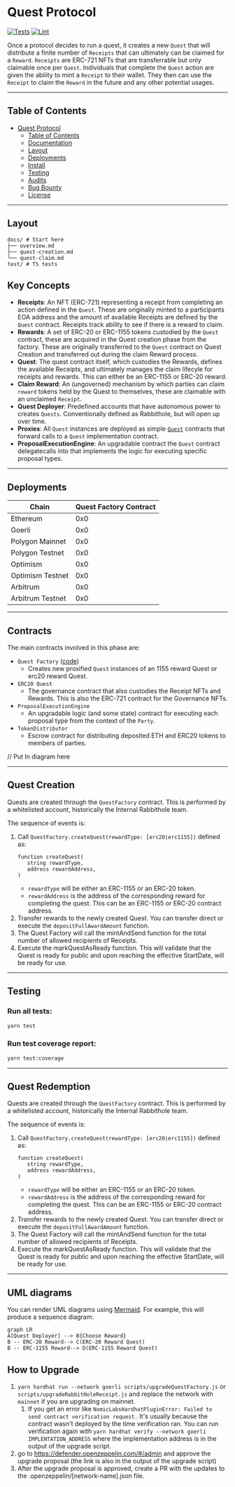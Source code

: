 # Quest Protocol

[![Tests](https://github.com/rabbitholegg/quest-protocol/workflows/Tests/badge.svg)](https://github.com/rabbitholegg/quest-protocol/actions?query=workflow%3ATests)
[![Lint](https://github.com/rabbitholegg/quest-protocol/workflows/Lint/badge.svg)](https://github.com/rabbitholegg/quest-protocol/actions?query=workflow%3ALint)

Once a protocol decides to run a quest, it creates a new `Quest` that will distribute a finite number of `Receipts` that
can
ultimately can be claimed for a `Reward`. `Receipts` are ERC-721 NFTs that are transferrable but only claimable once
per `Quest`.
Individuals that complete the `Quest` action are given the abliity to mint a `Receipt` to their wallet. They then
can use the `Receipt` to claim the `Reward` in the future and any other potential usages.

---
## Table of Contents

- [Quest Protocol](https://github.com/rabbitholegg/quest-protocol#quest-protocol)
    - [Table of Contents](https://github.com/rabbitholegg/quest-protocol#table-of-contents)
    - [Documentation](https://github.com/rabbitholegg/quest-protocol#documentation)
    - [Layout](https://github.com/rabbitholegg/quest-protocol#layout)
    - [Deployments](https://github.com/rabbitholegg/quest-protocol#deployments)
    - [Install](https://github.com/rabbitholegg/quest-protocol#install)
    - [Testing](https://github.com/rabbitholegg/quest-protocol#testing)
    - [Audits](https://github.com/rabbitholegg/quest-protocol#audits)
    - [Bug Bounty](https://github.com/rabbitholegg/quest-protocol#bug-bounty)
    - [License](https://github.com/PartyDAO/party-protocol#license)

---

## Layout

```
docs/ # Start here
├── overview.md
├── quest-creation.md
└── quest-claim.md
test/ # TS tests
```

## Key Concepts

- **Receipts**: An NFT (ERC-721) representing a receipt from completing an action defined in the `Quest`. These are
  originally minted to a participants EOA address and the amount of available Receipts are defined by the `Quest`
  contract. Receipts track ability to see if there is a reward to claim.
- **Rewards**: A set of ERC-20 or ERC-1155 tokens custodied by the `Quest` contract, these are acquired in the Quest
  creation phase from the factory. These are originally transferred to the `Quest` contract on Quest Creation and
  transferred out during the claim Reward process.
- **Quest**: The quest contract itself, which custodies the Rewards, defines the available Receipts, and ultimately
  manages the claim lifecyle
  for receipts and rewards. This can either be an ERC-1155 or ERC-20 reward.
- **Claim Reward**: An (ungoverned) mechanism by which parties can claim `reward` tokens held by the Quest to
  themselves, these are claimable with an unclaimed `Receipt`.
- **Quest Deployer**: Predefined accounts that have autonomous power to creates `Quests`. Conventionally defined as
  Rabbithole, but will open up over time.
- **Proxies**: All `Quest` instances are deployed as simple [`Quest`](../contracts/utils/Proxy.sol) contracts that
  forward calls to a `Quest` implementation contract.
- **ProposalExecutionEngine**: An upgradable contract the `Quest` contract delegatecalls into that implements the logic
  for executing specific proposal types.

---

## Deployments

|Chain           |Quest Factory Contract|
|----------------|----------------------|
|Ethereum        |0x0                   |
|Goerli          |0x0                   |
|Polygon Mainnet |0x0                   |
|Polygon Testnet |0x0                   |
|Optimism        |0x0                   |
|Optimism Testnet|0x0                   |
|Arbitrum        |0x0                   |
|Arbitrum Testnet|0x0                   |

---

## Contracts

The main contracts involved in this phase are:

- `Quest Factory` ([code](../contracts/quests/QuestFactory.sol))
    - Creates new proxified `Quest` instances of an 1155 reward Quest or erc20 reward Quest.
- `ERC20 Quest`
    - The governance contract that also custodies the Receipt NFTs and Rewards. This is also the ERC-721 contract for
      the Governance NFTs.
- `ProposalExecutionEngine`
    - An upgradable logic (and some state) contract for executing each proposal type from the context of the `Party`.
- `TokenDistributor`
    - Escrow contract for distributing deposited ETH and ERC20 tokens to members of parties.

// Put In diagram here

---

## Quest Creation

Quests are created through the `QuestFactory` contract. This is performed
by a whitelisted account, historically the Internal Rabbithole team.

The sequence of events is:

1. Call `QuestFactory.createQuest(rewardType: [erc20|erc1155])` defined as:
   ```solidity
   function createQuest(
      string rewardType,
      address rewardAddress,
   )
   ```
    - `rewardType` will be either an ERC-1155 or an ERC-20 token.
    - `rewardAddress` is the address of the corresponding reward for completing the quest. This can be an ERC-1155 or
      ERC-20 contract address.
2. Transfer rewards to the newly created Quest. You can transfer direct or execute the `depositFullAwardAmount`
   function.
3. The Quest Factory will call the mintAndSend function for the total number of allowed recipients of Receipts.
4. Execute the markQuestAsReady function. This will validate that the Quest is ready for public and upon reaching the
   effective StartDate, will be ready for use.

---
## Testing

### Run all tests:
```bash
yarn test
```

### Run test coverage report:
```bash
yarn test:coverage
```

---

## Quest Redemption

Quests are created through the `QuestFactory` contract. This is performed
by a whitelisted account, historically the Internal Rabbithole team.

The sequence of events is:

1. Call `QuestFactory.createQuest(rewardType: [erc20|erc1155])` defined as:
   ```solidity
   function createQuest(
      string rewardType,
      address rewardAddress,
   )
   ```
    - `rewardType` will be either an ERC-1155 or an ERC-20 token.
    - `rewardAddress` is the address of the corresponding reward for completing the quest. This can be an ERC-1155 or
      ERC-20 contract address.
2. Transfer rewards to the newly created Quest. You can transfer direct or execute the `depositFullAwardAmount`
   function.
3. The Quest Factory will call the mintAndSend function for the total number of allowed recipients of Receipts.
4. Execute the markQuestAsReady function. This will validate that the Quest is ready for public and upon reaching the
   effective StartDate, will be ready for use.

---

## UML diagrams

You can render UML diagrams using [Mermaid](https://mermaidjs.github.io/). For example, this will produce a sequence
diagram:

```mermaid
graph LR
A[Quest Deployer] --> B{Choose Reward}
B -- ERC-20 Reward--> C(ERC-20 Reward Quest)
B -- ERC-1155 Reward--> D(ERC-1155 Reward Quest)
```

## How to Upgrade

1. `yarn hardhat run --network goerli scripts/upgradeQuestFactory.js` or `scripts/upgradeRabbitHoleReceipt.js` and
   replace the network with `mainnet` if you are upgrading on mainnet.
    1. If you get an error like `NomicLabsHardhatPluginError: Failed to send contract verification request.` It's
       usually because the contract wasn't deployed by the time verification ran. You can run verification again
       with `yarn hardhat verify --network goerli IMPLENTATION_ADDRESS` where the implementation address is in the
       output of the upgrade script.
1. go to https://defender.openzeppelin.com/#/admin and approve the upgrade proposal (the link is also in the output of
   the upgrade script)
1. After the upgrade proposal is approved, create a PR with the updates to the .openzeppelin/[network-name].json file.

